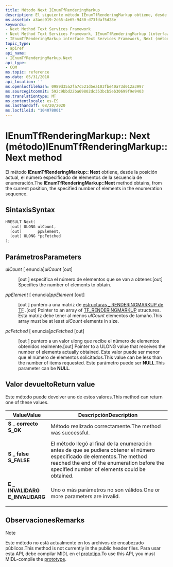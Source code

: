 ```yaml
---
title: Método Next IEnumTfRenderingMarkup
description: El siguiente método IEnumTfRenderingMarkup obtiene, desde la posición actual, el número especificado de elementos de la secuencia de enumeración.
ms.assetid: a3aec919-2c65-4e65-9430-d73fdaf5d28e
keywords:
- Next Method Text Services Framework
- Next Method Text Services Framework, IEnumTfRenderingMarkup (interfaz)
- IEnumTfRenderingMarkup interface Text Services Framework, Next (método)
topic_type:
- apiref
api_name:
- IEnumTfRenderingMarkup.Next
api_type:
- COM
ms.topic: reference
ms.date: 05/31/2018
api_location: ''
ms.openlocfilehash: 0989d35a2fa7c521d5ea103fbe40a73d012a3997
ms.sourcegitcommit: 592c9bbd22ba69802dc353bcb5eb30699f9e9403
ms.translationtype: MT
ms.contentlocale: es-ES
ms.lasthandoff: 08/20/2020
ms.locfileid: "104078001"
---
```

# <a name="ienumtfrenderingmarkupnext-method"></a><span data-ttu-id="ac13b-106">IEnumTfRenderingMarkup:: Next (método)</span><span class="sxs-lookup"><span data-stu-id="ac13b-106">IEnumTfRenderingMarkup::Next method</span></span>

<span data-ttu-id="ac13b-107">El método **IEnumTfRenderingMarkup:: Next** obtiene, desde la posición actual, el número especificado de elementos de la secuencia de enumeración.</span><span class="sxs-lookup"><span data-stu-id="ac13b-107">The **IEnumTfRenderingMarkup::Next** method obtains, from the current position, the specified number of elements in the enumeration sequence.</span></span>

## <a name="syntax"></a><span data-ttu-id="ac13b-108">Sintaxis</span><span class="sxs-lookup"><span data-stu-id="ac13b-108">Syntax</span></span>


```C++
HRESULT Next(
  [out] ULONG ulCount,
  [out]       ppElement,
  [out] ULONG *pcFetched
);
```



## <a name="parameters"></a><span data-ttu-id="ac13b-109">Parámetros</span><span class="sxs-lookup"><span data-stu-id="ac13b-109">Parameters</span></span>

<dl> <dt>

<span data-ttu-id="ac13b-110">*ulCount* \[ enuncia\]</span><span class="sxs-lookup"><span data-stu-id="ac13b-110">*ulCount* \[out\]</span></span>
</dt> <dd>

<span data-ttu-id="ac13b-111">\[out \] especifica el número de elementos que se van a obtener.</span><span class="sxs-lookup"><span data-stu-id="ac13b-111">\[out\] Specifies the number of elements to obtain.</span></span>

</dd> <dt>

<span data-ttu-id="ac13b-112">*ppElement* \[ enuncia\]</span><span class="sxs-lookup"><span data-stu-id="ac13b-112">*ppElement* \[out\]</span></span>
</dt> <dd>

<span data-ttu-id="ac13b-113">\[out \] puntero a una matriz de [estructuras \_ RENDERINGMARKUP de TF](/windows/desktop/TSF/tf-renderingmarkup) .</span><span class="sxs-lookup"><span data-stu-id="ac13b-113">\[out\] Pointer to an array of [TF\_RENDERINGMARKUP](/windows/desktop/TSF/tf-renderingmarkup) structures.</span></span> <span data-ttu-id="ac13b-114">Esta matriz debe tener al menos *ulCount* elementos de tamaño.</span><span class="sxs-lookup"><span data-stu-id="ac13b-114">This array must be at least *ulCount* elements in size.</span></span>

</dd> <dt>

<span data-ttu-id="ac13b-115">*pcFetched* \[ enuncia\]</span><span class="sxs-lookup"><span data-stu-id="ac13b-115">*pcFetched* \[out\]</span></span>
</dt> <dd>

<span data-ttu-id="ac13b-116">\[out \] puntero a un valor ulong que recibe el número de elementos obtenidos realmente.</span><span class="sxs-lookup"><span data-stu-id="ac13b-116">\[out\] Pointer to a ULONG value that receives the number of elements actually obtained.</span></span> <span data-ttu-id="ac13b-117">Este valor puede ser menor que el número de elementos solicitados.</span><span class="sxs-lookup"><span data-stu-id="ac13b-117">This value can be less than the number of items requested.</span></span> <span data-ttu-id="ac13b-118">Este parámetro puede ser **NULL**.</span><span class="sxs-lookup"><span data-stu-id="ac13b-118">This parameter can be **NULL**.</span></span>

</dd> </dl>

## <a name="return-value"></a><span data-ttu-id="ac13b-119">Valor devuelto</span><span class="sxs-lookup"><span data-stu-id="ac13b-119">Return value</span></span>

<span data-ttu-id="ac13b-120">Este método puede devolver uno de estos valores.</span><span class="sxs-lookup"><span data-stu-id="ac13b-120">This method can return one of these values.</span></span>



| <span data-ttu-id="ac13b-121">Value</span><span class="sxs-lookup"><span data-stu-id="ac13b-121">Value</span></span>                                                                                        | <span data-ttu-id="ac13b-122">Descripción</span><span class="sxs-lookup"><span data-stu-id="ac13b-122">Description</span></span>                                                                                                         |
|----------------------------------------------------------------------------------------------|---------------------------------------------------------------------------------------------------------------------|
| <dl> <span data-ttu-id="ac13b-123"><dt>**S \_ correcto**</dt></span><span class="sxs-lookup"><span data-stu-id="ac13b-123"><dt>**S\_OK**</dt></span></span> </dl>         | <span data-ttu-id="ac13b-124">Método realizado correctamente.</span><span class="sxs-lookup"><span data-stu-id="ac13b-124">The method was successful.</span></span><br/>                                                                               |
| <dl> <span data-ttu-id="ac13b-125"><dt>**S \_ false**</dt></span><span class="sxs-lookup"><span data-stu-id="ac13b-125"><dt>**S\_FALSE**</dt></span></span> </dl>      | <span data-ttu-id="ac13b-126">El método llegó al final de la enumeración antes de que se pudiera obtener el número especificado de elementos.</span><span class="sxs-lookup"><span data-stu-id="ac13b-126">The method reached the end of the enumeration before the specified number of elements could be obtained.</span></span><br/> |
| <dl> <span data-ttu-id="ac13b-127"><dt>**E \_ INVALIDARG**</dt></span><span class="sxs-lookup"><span data-stu-id="ac13b-127"><dt>**E\_INVALIDARG**</dt></span></span> </dl> | <span data-ttu-id="ac13b-128">Uno o más parámetros no son válidos.</span><span class="sxs-lookup"><span data-stu-id="ac13b-128">One or more parameters are invalid.</span></span><br/>                                                                      |



 

## <a name="remarks"></a><span data-ttu-id="ac13b-129">Observaciones</span><span class="sxs-lookup"><span data-stu-id="ac13b-129">Remarks</span></span>

> [!Note]  
> <span data-ttu-id="ac13b-130">Este método no está actualmente en los archivos de encabezado públicos.</span><span class="sxs-lookup"><span data-stu-id="ac13b-130">This method is not currently in the public header files.</span></span> <span data-ttu-id="ac13b-131">Para usar esta API, debe compilar MIDL en el [prototipo](prototypes.md).</span><span class="sxs-lookup"><span data-stu-id="ac13b-131">To use this API, you must MIDL-compile the [prototype](prototypes.md).</span></span>

 

 

